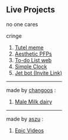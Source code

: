 ## Live Projects

no one cares

cringe

<!-- made by me : -->

1. [Tutel meme](https://skidee.me/tutel)
2. [Aesthetic PFPs](https://aesthetic-pfps.now.sh)
4. [To-do List web](https://im-learning-js.vercel.app/to-do-list-project/index.html)
5. [Simple Clock](https://im-learning-js.vercel.app/clock-project/index.html)
6. [Jet bot (Invite Link)](https://discord.com/oauth2/authorize?client_id=740089377543290903&permissions=8&scope=bot)

<hr width="30%">

made by [changoos](https://github.com/Changoosrestart) :

1. [Male Milk dairy](https://skidee-dairy.vercel.app/)

<hr width="30%">

made by [aszu](https://github.com/okAszu) :

1. [Epic Videos](http://www.youtube.com/aszuzuzu)
